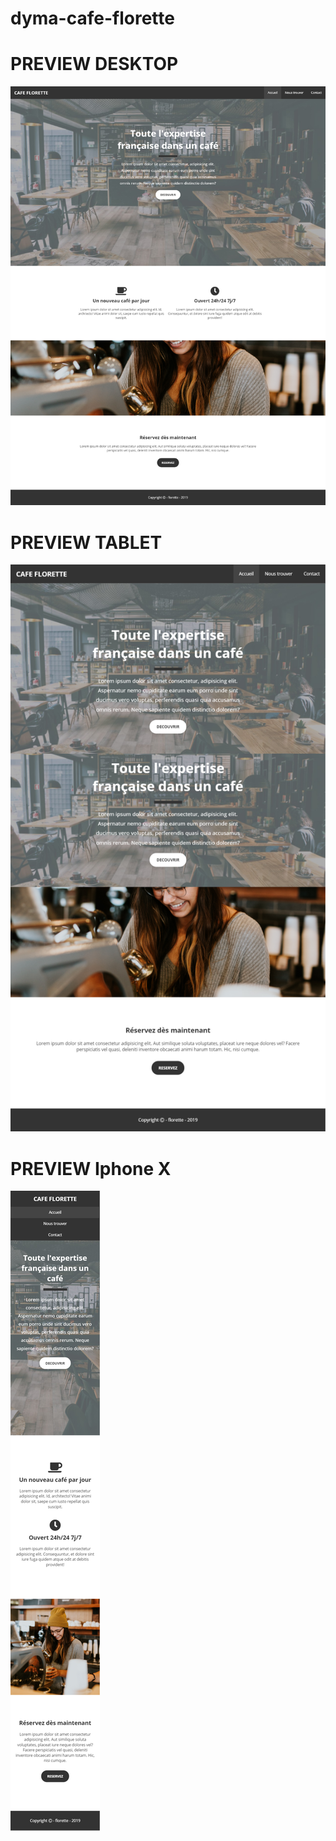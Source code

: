 # dyma-cafe-florette

# PREVIEW DESKTOP

<img src="preview/desktop.png">

# PREVIEW TABLET

<img src="preview/tablet.png">


# PREVIEW Iphone X

<img src="preview/iphone x.png">

